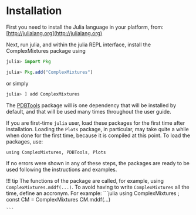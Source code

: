 # Installation

First you need to install the Julia language in your platform, from: 
[http://julialang.org](http://julialang.org)

Next, run julia, and within the julia REPL interface, install the ComplexMixtures package using
```julia
julia> import Pkg

julia> Pkg.add("ComplexMixtures")

```
or simply
```julia
julia> ] add ComplexMixtures

```

The [PDBTools](http://m3g.iqm.unicamp.br/PDBTools) 
package will is one dependency that will be installed by default, and 
that will be used many times throughout the user guide. 

If you are first-time `julia` user, load these packages for the first
time after installation. Loading the `Plots` package, in particular, may
take quite a while when done for the first time, because it is compiled
at this point. To load the packages, use:

```
using ComplexMixtures, PDBTools, Plots
```

If no errors were shown in any of these steps, the packages are ready to
be used following the instructions and examples.

!!! tip
    The functions of the package are called, for example, using `ComplexMixtures.mddf(...)`.
    To avoid having to write `ComplexMixtures` all the time, define an
    accronym. For example:
    ```julia
    using ComplexMixtures ; const CM = ComplexMixtures
    CM.mddf(...)

    ```

